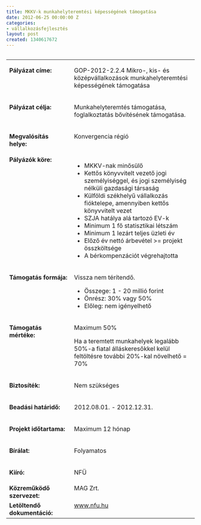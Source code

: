 ```yaml
---
title: MKKV-k munkahelyteremtési képességének támogatása
date: 2012-06-25 00:00:00 Z
categories:
- vállalkozásfejlesztés
layout: post
created: 1340617672
---
```


<table align="left" border="0" cellpadding="0" cellspacing="0"><tbody><tr><td valign="top" width="187"><p><strong>Pályázat címe:</strong></p></td><td valign="top" width="428"><p>GOP-2012-2.2.4 Mikro-, kis- és középvállalkozások munkahelyteremtési képességének támogatása</p></td></tr><tr><td valign="top" width="187"><p><strong>Pályázat célja:</strong></p></td><td valign="top" width="428"><p>Munkahelyteremtés támogatása, foglalkoztatás bővítésének támogatása.</p></td></tr><tr><td valign="top" width="187"><p><strong>Megvalósítás helye:&nbsp;</strong></p></td><td valign="top" width="428"><p>Konvergencia régió</p></td></tr><tr align="left" valign="top"><td valign="top" width="187"><strong>Pályázók köre:</strong></td><td valign="top" width="428"><ul><li>MKKV-nak minősülő</li><li>Kettős könyvvitelt vezető jogi személyiséggel, és jogi személyiség nélküli gazdasági társaság</li><li>Külföldi székhelyű vállalkozás fióktelepe, amennyiben kettős könyvvitelt vezet</li><li>SZJA hatálya alá tartozó EV-k</li><li>Minimum 1 fő statisztikai létszám</li><li>Minimum 1 lezárt teljes üzleti év</li><li>Előző év nettó árbevétel &gt;= projekt összköltsége</li><li>A bérkompenzációt végrehajtotta</li></ul></td></tr><tr><td valign="top" width="187"><p><strong>Támogatás formája:</strong></p></td><td valign="top" width="428"><p>Vissza nem térítendő.</p><ul><li>Összege: 1 - 20 millió forint&nbsp;</li><li>Önrész: 30% vagy 50%</li><li>Előleg: nem igényelhető</li></ul></td></tr><tr><td valign="top" width="187"><p><strong>Támogatás mértéke:</strong></p></td><td valign="top" width="428"><p>Maximum 50%</p><p>Ha a teremtett munkahelyek legalább 50%-a fiatal álláskeresőkkel kelül feltöltésre további 20%-kal növelhető = 70%</p></td></tr><tr><td valign="top" width="187"><p><strong>Biztosíték:</strong></p></td><td valign="top" width="428"><p>Nem szükséges</p></td></tr><tr><td valign="top" width="187"><p><strong>Beadási határidő:</strong></p></td><td valign="top" width="428"><p>2012.08.01. - 2012.12.31.</p></td></tr><tr><td valign="top" width="187"><p><strong>Projekt időtartama:</strong></p></td><td valign="top" width="428"><p>Maximum 12 hónap</p></td></tr><tr><td valign="top" width="187"><p><strong>Bírálat:</strong></p></td><td valign="top" width="428"><p>Folyamatos</p></td></tr><tr><td valign="top" width="187"><p><strong>Kiíró:</strong></p></td><td valign="top" width="428"><p>NFÜ</p></td></tr><tr><td valign="top" width="187"><strong>Közreműködő szervezet:</strong></td><td valign="top" width="428">MAG Zrt.</td></tr><tr><td valign="top" width="187"><strong>Letöltendő dokumentáció:</strong></td><td valign="top" width="428"><a href="http://www.nfu.hu/">www.nfu.hu</a></td></tr></tbody></table>
